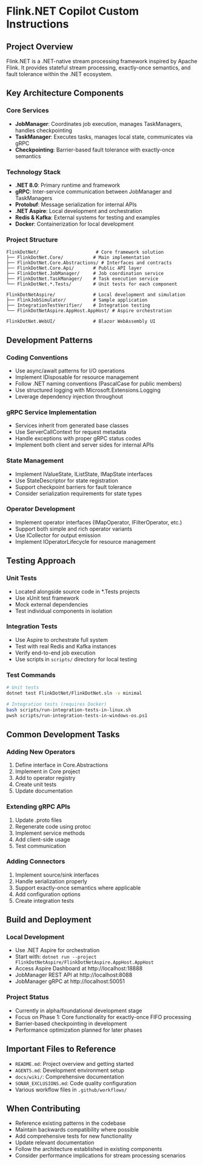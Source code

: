 # Flink.NET Copilot Custom Instructions

## Project Overview
Flink.NET is a .NET-native stream processing framework inspired by Apache Flink. It provides stateful stream processing, exactly-once semantics, and fault tolerance within the .NET ecosystem.

## Key Architecture Components

### Core Services
- **JobManager**: Coordinates job execution, manages TaskManagers, handles checkpointing
- **TaskManager**: Executes tasks, manages local state, communicates via gRPC
- **Checkpointing**: Barrier-based fault tolerance with exactly-once semantics

### Technology Stack
- **.NET 8.0**: Primary runtime and framework
- **gRPC**: Inter-service communication between JobManager and TaskManagers  
- **Protobuf**: Message serialization for internal APIs
- **.NET Aspire**: Local development and orchestration
- **Redis & Kafka**: External systems for testing and examples
- **Docker**: Containerization for local development

### Project Structure
```
FlinkDotNet/                     # Core framework solution
├── FlinkDotNet.Core/           # Main implementation
├── FlinkDotNet.Core.Abstractions/ # Interfaces and contracts
├── FlinkDotNet.Core.Api/       # Public API layer
├── FlinkDotNet.JobManager/     # Job coordination service
├── FlinkDotNet.TaskManager/    # Task execution service
└── FlinkDotNet.*.Tests/        # Unit tests for each component

FlinkDotNetAspire/              # Local development and simulation
├── FlinkJobSimulator/          # Sample application
├── IntegrationTestVerifier/    # Integration testing
└── FlinkDotNetAspire.AppHost.AppHost/ # Aspire orchestration

FlinkDotNet.WebUI/              # Blazor WebAssembly UI
```

## Development Patterns

### Coding Conventions
- Use async/await patterns for I/O operations
- Implement IDisposable for resource management
- Follow .NET naming conventions (PascalCase for public members)
- Use structured logging with Microsoft.Extensions.Logging
- Leverage dependency injection throughout

### gRPC Service Implementation
- Services inherit from generated base classes
- Use ServerCallContext for request metadata
- Handle exceptions with proper gRPC status codes
- Implement both client and server sides for internal APIs

### State Management
- Implement IValueState, IListState, IMapState interfaces
- Use StateDescriptor for state registration
- Support checkpoint barriers for fault tolerance
- Consider serialization requirements for state types

### Operator Development
- Implement operator interfaces (IMapOperator, IFilterOperator, etc.)
- Support both simple and rich operator variants
- Use ICollector for output emission
- Implement IOperatorLifecycle for resource management

## Testing Approach

### Unit Tests
- Located alongside source code in *.Tests projects
- Use xUnit test framework
- Mock external dependencies
- Test individual components in isolation

### Integration Tests
- Use Aspire to orchestrate full system
- Test with real Redis and Kafka instances
- Verify end-to-end job execution
- Use scripts in `scripts/` directory for local testing

### Test Commands
```bash
# Unit tests
dotnet test FlinkDotNet/FlinkDotNet.sln -v minimal

# Integration tests (requires Docker)
bash scripts/run-integration-tests-in-linux.sh
pwsh scripts/run-integration-tests-in-windows-os.ps1
```

## Common Development Tasks

### Adding New Operators
1. Define interface in Core.Abstractions
2. Implement in Core project
3. Add to operator registry
4. Create unit tests
5. Update documentation

### Extending gRPC APIs
1. Update .proto files
2. Regenerate code using protoc
3. Implement service methods
4. Add client-side usage
5. Test communication

### Adding Connectors
1. Implement source/sink interfaces
2. Handle serialization properly
3. Support exactly-once semantics where applicable
4. Add configuration options
5. Create integration tests

## Build and Deployment

### Local Development
- Use .NET Aspire for orchestration
- Start with: `dotnet run --project FlinkDotNetAspire/FlinkDotNetAspire.AppHost.AppHost`
- Access Aspire Dashboard at http://localhost:18888
- JobManager REST API at http://localhost:8088
- JobManager gRPC at http://localhost:50051

### Project Status
- Currently in alpha/foundational development stage
- Focus on Phase 1: Core functionality for exactly-once FIFO processing
- Barrier-based checkpointing in development
- Performance optimization planned for later phases

## Important Files to Reference
- `README.md`: Project overview and getting started
- `AGENTS.md`: Development environment setup
- `docs/wiki/`: Comprehensive documentation
- `SONAR_EXCLUSIONS.md`: Code quality configuration
- Various workflow files in `.github/workflows/`

## When Contributing
- Reference existing patterns in the codebase
- Maintain backwards compatibility where possible  
- Add comprehensive tests for new functionality
- Update relevant documentation
- Follow the architecture established in existing components
- Consider performance implications for stream processing scenarios